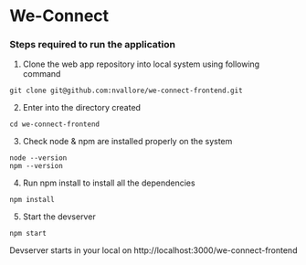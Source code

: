 # We-Connect

### Steps required to run the application

1. Clone the web app repository into local system using following command
```
git clone git@github.com:nvallore/we-connect-frontend.git
```
2. Enter into the directory created
```
cd we-connect-frontend
```
3. Check node & npm are installed properly on the system
```
node --version
npm --version
```
4. Run npm install to install all the dependencies
```
npm install
```
5. Start the devserver
 ```
npm start
```

Devserver starts in your local on http://localhost:3000/we-connect-frontend
